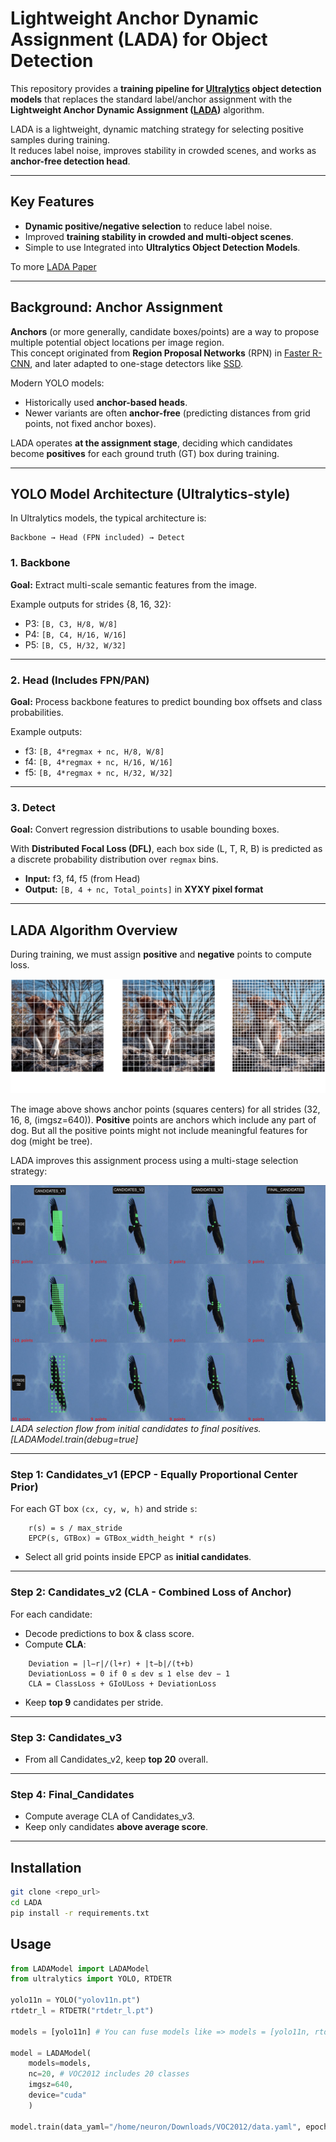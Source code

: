 # Lightweight Anchor Dynamic Assignment (LADA) for Object Detection

This repository provides a **training pipeline for [Ultralytics]() object detection models** that replaces the standard label/anchor assignment with the **Lightweight Anchor Dynamic Assignment ([LADA]())** algorithm.

LADA is a lightweight, dynamic matching strategy for selecting positive samples during training.  
It reduces label noise, improves stability in crowded scenes, and works as **anchor-free detection head**.

---

## Key Features

- **Dynamic positive/negative selection** to reduce label noise.
- Improved **training stability in crowded and multi-object scenes**.
- Simple to use Integrated into **Ultralytics Object Detection Models**.

To more [LADA Paper](<ADD_PAPER_LINK>)

---

## Background: Anchor Assignment

**Anchors** (or more generally, candidate boxes/points) are a way to propose multiple potential object locations per image region.  
This concept originated from **Region Proposal Networks** (RPN) in [Faster R-CNN](<ADD_LINK>), and later adapted to one-stage detectors like [SSD](<ADD_LINK>).

Modern YOLO models:
- Historically used **anchor-based heads**.
- Newer variants are often **anchor-free** (predicting distances from grid points, not fixed anchor boxes).

LADA operates **at the assignment stage**, deciding which candidates become **positives** for each ground truth (GT) box during training.

---

## YOLO Model Architecture (Ultralytics-style)

In Ultralytics models, the typical architecture is:

    Backbone → Head (FPN included) → Detect


### 1. Backbone
**Goal:** Extract multi-scale semantic features from the image.

Example outputs for strides {8, 16, 32}:
- P3: `[B, C3, H/8, W/8]`
- P4: `[B, C4, H/16, W/16]`
- P5: `[B, C5, H/32, W/32]`

---

### 2. Head (Includes FPN/PAN)
**Goal:** Process backbone features to predict bounding box offsets and class probabilities.

Example outputs:
- f3: `[B, 4*regmax + nc, H/8, W/8]`
- f4: `[B, 4*regmax + nc, H/16, W/16]`
- f5: `[B, 4*regmax + nc, H/32, W/32]`

---

### 3. Detect
**Goal:** Convert regression distributions to usable bounding boxes.

With **Distributed Focal Loss (DFL)**, each box side (L, T, R, B) is predicted as a discrete probability distribution over `regmax` bins.

- **Input:** f3, f4, f5 (from Head)
- **Output:** `[B, 4 + nc, Total_points]` in **XYXY pixel format**

---

## LADA Algorithm Overview

During training, we must assign **positive** and **negative** points to compute loss.

![YOLO GridLines](Assignments/YOLO-Gridlines.png)

The image above shows anchor points (squares centers) for all strides (32, 16, 8, (imgsz=640)). **Positive** points are anchors which include any part of dog. But all the positive points might not include meaningful features for dog (might be tree).


LADA improves this assignment process using a multi-stage selection strategy:

![LADA Assignments](Assignments/LADA_ASSIGNMNETS.png)
*LADA selection flow from initial candidates to final positives.[LADAModel.train(debug=true]*

---

### **Step 1: Candidates_v1 (EPCP - Equally Proportional Center Prior)**

For each GT box `(cx, cy, w, h)` and stride `s`:
```
    r(s) = s / max_stride
    EPCP(s, GTBox) = GTBox_width_height * r(s)
```

- Select all grid points inside EPCP as **initial candidates**.

---

### **Step 2: Candidates_v2 (CLA - Combined Loss of Anchor)**

For each candidate:
- Decode predictions to box & class score.
- Compute **CLA**:
```
    Deviation = |l−r|/(l+r) + |t−b|/(t+b)
    DeviationLoss = 0 if 0 ≤ dev ≤ 1 else dev − 1
    CLA = ClassLoss + GIoULoss + DeviationLoss
```


- Keep **top 9** candidates per stride.

---

### **Step 3: Candidates_v3**
- From all Candidates_v2, keep **top 20** overall.

---

### **Step 4: Final_Candidates**
- Compute average CLA of Candidates_v3.
- Keep only candidates **above average score**.

---

## Installation

```bash
git clone <repo_url>
cd LADA
pip install -r requirements.txt
```

## Usage

```python
from LADAModel import LADAModel
from ultralytics import YOLO, RTDETR

yolo11n = YOLO("yolov11n.pt")
rtdetr_l = RTDETR("rtdetr_l.pt")

models = [yolo11n] # You can fuse models like => models = [yolo11n, rtdetr_l]

model = LADAModel(
    models=models,
    nc=20, # VOC2012 includes 20 classes
    imgsz=640,
    device="cuda"
    )

model.train(data_yaml="/home/neuron/Downloads/VOC2012/data.yaml", epoch=100, batch=24, debug=True) # debug parameter, used to visualize LADA assignment.
```


